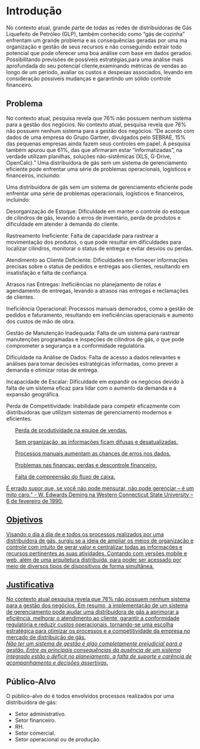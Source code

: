 # Introdução

No contexto atual, grande parte de todas as redes de distribuidoras de Gás Liquefeito de Petróleo (GLP), também conhecido como “gás de cozinha” enfrentam um grande problema e as consequências geradas por uma ma organização e gestão de seus recursos e não conseguindo extrair todo potencial que pode oferecer uma boa análise com base em dados gerados. Possibilitando previsões de possíveis estratégias,para uma análise mais aprofundada do seu potencial cliente,examinando métricas de vendas ao longo de um período, avaliar os custos e despesas associados, levando em consideração possíveis mudanças e garantindo um sólido controle financeiro.

## Problema
No contexto atual, pesquisa revela que 76% não possuem nenhum sistema para a gestão dos negócios.
No contexto atual, pesquisa revela que 76% não possuem nenhum sistema para a gestão dos negócios. 
“De acordo com dados de uma empresa do Grupo Gartner, divulgados pelo SEBRAE, 15% das pequenas empresas ainda fazem seus controles em papel. A pesquisa também apurou que 61%, das que afirmaram estar “informatizadas”, na verdade utilizam planilhas, soluções não-sistêmicas (XLS, G-Drive, OpenCalc).” 
Uma distribuidora de gás sem um sistema de gerenciamento eficiente pode enfrentar uma série de problemas operacionais, logísticos e financeiros, incluindo:

Uma distribuidora de gás sem um sistema de gerenciamento eficiente pode enfrentar uma série de problemas operacionais, logísticos e financeiros, incluindo:

Desorganização de Estoque: Dificuldade em manter o controle do estoque de cilindros de gás, levando a erros de inventário, perda de produtos e dificuldade em atender à demanda do cliente.

Rastreamento Ineficiente: Falta de capacidade para rastrear a movimentação dos produtos, o que pode resultar em dificuldades para localizar cilindros, monitorar o status de entrega e evitar desvios ou perdas.

Atendimento ao Cliente Deficiente: Dificuldades em fornecer informações precisas sobre o status de pedidos e entregas aos clientes, resultando em insatisfação e falta de confiança.

Atrasos nas Entregas: Ineficiências no planejamento de rotas e agendamento de entregas, levando a atrasos nas entregas e reclamações de clientes.

Ineficiência Operacional: Processos manuais demorados, como a gestão de pedidos e faturamento, resultando em ineficiências operacionais e aumento dos custos de mão de obra.

Gestão de Manutenção Inadequada: Falta de um sistema para rastrear manutenções programadas e inspeções de cilindros de gás, o que pode comprometer a segurança e a conformidade regulatória.

Dificuldade na Análise de Dados: Falta de acesso a dados relevantes e análises para tomar decisões estratégicas informadas, como prever a demanda e otimizar rotas de entrega.

Incapacidade de Escalar: Dificuldade em expandir os negócios devido à falta de um sistema eficaz para lidar com o aumento da demanda e a expansão geográfica.

Perda de Competitividade: Inabilidade para competir eficazmente com distribuidoras que utilizam sistemas de gerenciamento modernos e eficientes.
<br>
<a href ="https://g2tecnologia.com.br/11-problemas-de-nao-ter-um-erp-na-sua-empresa/">
<ol> Perda de produtividade na equipe de vendas.</ol>
<ol>Sem organização, as informações ficam difusas e desatualizadas.</ol>
<ol>Processos manuais aumentam as chances de erros nos dados.</ol>
<ol>Problemas nas finanças: perdas e descontrole financeiro.</ol>
<ol>Falta de compreensão do fluxo de caixa.</ol>
É errado supor que, se você não pode mensurar, não pode gerenciar – é um mito caro." - W. Edwards Deming na Western Connecticut State University – 6 de fevereiro de 1990.

## Objetivos

Visando o dia a dia de e todos os processos realizados por uma distribuidora de gás, surgiu se a ideia de ampliar os meios de organização e controle com intuito de gerar valor e centralizar todas as informações e recursos pertinentes as suas atividades. Contando com versões mobile e web, além de uma arquitetura distribuída, para poder ser acessado por meio de diversos tipos de dispositivos de forma simultânea.

## Justificativa
No contexto atual,pesquisa revela que 76% não possuem nenhum sistema para a gestão dos negócios.
Em resumo, a implementação de um sistema de gerenciamento pode ajudar uma distribuidora de gás a aprimorar a eficiência, melhorar o atendimento ao cliente, garantir a conformidade regulatória e reduzir custos operacionais, tornando-se uma escolha estratégica para otimizar os processos e a competitividade da empresa no mercado de distribuição de gás.
<br>
<i>
<a href ="https://www.xpert.com.br/nao-ter-um-sistema-prejudica-a-sua-gestao/#:~:text=N%C3%A3o%20ter%20um%20sistema%20de%20gest%C3%A3o%20%C3%A9%20algo%20completamente%20prejudicial,de%20acompanhamento%20e%20decis%C3%B5es%20assertivas.">Não ter um sistema de gestão é algo completamente prejudicial para a gestão.
Entre as principais consequências da ausência de um sistema integrado estão o deficit no planejamento, a falta de suporte e carência de acompanhamento e decisões assertivas.</a>
</i>
 

## Público-Alvo
O público-alvo do é todos envolvidos processos realizados por uma distribuidora de gás:

* Setor administrativo.
* Setor financeiro.
* RH.
* Setor comercial.
* Setor operacional ou de produção.
